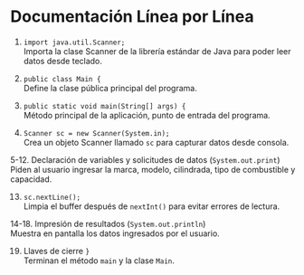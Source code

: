 # Documentación Línea por Línea

1. `import java.util.Scanner;`  
   Importa la clase Scanner de la librería estándar de Java para poder leer datos desde teclado.

2. `public class Main {`  
   Define la clase pública principal del programa.

3. `public static void main(String[] args) {`  
   Método principal de la aplicación, punto de entrada del programa.

4. `Scanner sc = new Scanner(System.in);`  
   Crea un objeto Scanner llamado `sc` para capturar datos desde consola.

5-12. Declaración de variables y solicitudes de datos (`System.out.print`)  
   Piden al usuario ingresar la marca, modelo, cilindrada, tipo de combustible y capacidad.

13. `sc.nextLine();`  
   Limpia el buffer después de `nextInt()` para evitar errores de lectura.

14-18. Impresión de resultados (`System.out.println`)  
   Muestra en pantalla los datos ingresados por el usuario.

19. Llaves de cierre `}`  
   Terminan el método `main` y la clase `Main`.
